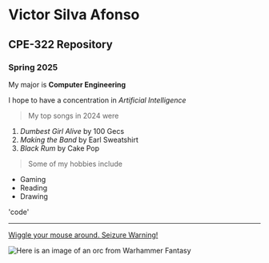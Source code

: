 # Victor Silva Afonso
## CPE-322 Repository
### Spring 2025

My major is **Computer Engineering**

I hope to have a concentration in *Artificial Intelligence*

> My top songs in 2024 were

1. *Dumbest Girl Alive* by 100 Gecs
2. *Making the Band* by Earl Sweatshirt
3. *Black Rum* by Cake Pop

> Some of my hobbies include

- Gaming
- Reading
- Drawing

'code'

---

[Wiggle your mouse around. Seizure Warning!](http://www.staggeringbeauty.com)

![Here is an image of an orc from Warhammer Fantasy](image.jpg)
